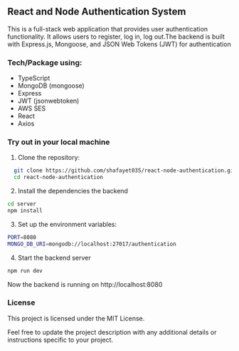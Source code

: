 ## React and Node Authentication System

This is a full-stack web application that provides user authentication functionality. It allows users to register, log in, log out.The backend is built with Express.js, Mongoose, and JSON Web Tokens (JWT) for authentication

### Tech/Package using:

- TypeScript
- MongoDB (mongoose)
- Express
- JWT (jsonwebtoken)
- AWS SES
- React
- Axios

### Try out in your local machine

1. Clone the repository:

```bash
  git clone https://github.com/shafayet035/react-node-authentication.git
  cd react-node-authentication
```

2. Install the dependencies the backend

```bash
cd server
npm install
```

3. Set up the environment variables:

```bash
PORT=8080
MONGO_DB_URI=mongodb://localhost:27017/authentication
```

4. Start the backend server

```bash
npm run dev
```

Now the backend is running on http://localhost:8080

### License

This project is licensed under the MIT License.

Feel free to update the project description with any additional details or instructions specific to your project.
